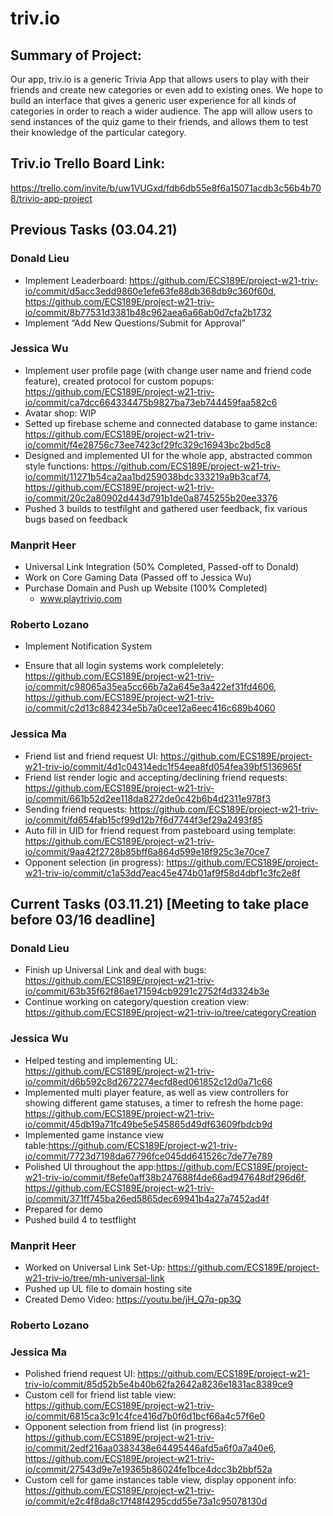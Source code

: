 
# triv.io

## Summary of Project: 
Our app, triv.io is a generic Trivia App that allows users to play with their friends and create new categories or even add to existing ones. We hope to build an interface that gives a generic user experience for all kinds of categories in order to reach a wider audience. The app will allow users to send instances of the quiz game to their friends, and allows them to test their knowledge of the particular category.

## Triv.io Trello Board Link: 
https://trello.com/invite/b/uw1VUGxd/fdb6db55e8f6a15071acdb3c56b4b708/trivio-app-project

## Previous Tasks (03.04.21)

### Donald Lieu 
  * Implement Leaderboard: https://github.com/ECS189E/project-w21-triv-io/commit/d5acc3edd9860e1efe63fe88db368db9c360f60d, https://github.com/ECS189E/project-w21-triv-io/commit/8b77531d3381b48c962aea6a66ab0d7cfa2b1732
  *	Implement “Add New Questions/Submit for Approval”

### Jessica Wu 
* Implement user profile page (with change user name and friend code feature), created protocol for custom popups: https://github.com/ECS189E/project-w21-triv-io/commit/ca7dcc664334475b9827ba73eb744459faa582c6
* Avatar shop: WIP
* Setted up firebase scheme and connected database to game instance: https://github.com/ECS189E/project-w21-triv-io/commit/f4e28756c73ee7423cf29fc329c16943bc2bd5c8
* Designed and implemented UI for the whole app, abstracted common style functions: https://github.com/ECS189E/project-w21-triv-io/commit/11271b54ca2aa1bd259038bdc333219a9b3caf74, https://github.com/ECS189E/project-w21-triv-io/commit/20c2a80902d443d791b1de0a8745255b20ee3376
* Pushed 3 builds to testfilght and gathered user feedback, fix various bugs based on feedback

### Manprit Heer
* Universal Link Integration (50% Completed, Passed-off to Donald)
* Work on Core Gaming Data (Passed off to Jessica Wu)
* Purchase Domain and Push up Website (100% Completed) 
  * www.playtrivio.com

### Roberto Lozano 
* Implement Notification System

* Ensure that all login systems work compleletely: https://github.com/ECS189E/project-w21-triv-io/commit/c98065a35ea5cc66b7a2a645e3a422ef31fd4606, https://github.com/ECS189E/project-w21-triv-io/commit/c2d13c884234e5b7a0cee12a6eec416c689b4060

### Jessica Ma 
* Friend list and friend request UI: https://github.com/ECS189E/project-w21-triv-io/commit/4d1c04314edc1f54eea8fd054fea39bf5136965f
* Friend list render logic and accepting/declining friend requests: https://github.com/ECS189E/project-w21-triv-io/commit/661b52d2ee118da8272de0c42b6b4d2311e978f3
* Sending friend requests: https://github.com/ECS189E/project-w21-triv-io/commit/fd654fab15cf99d12b7f6d7744f3ef29a2493f85
* Auto fill in UID for friend request from pasteboard using template: https://github.com/ECS189E/project-w21-triv-io/commit/9aa42f2728b85bff6a864d599e18f925c3e70ce7
* Opponent selection (in progress): https://github.com/ECS189E/project-w21-triv-io/commit/c1a53dd7eac45e474b01af9f58d4dbf1c3fc2e8f



## **Current Tasks** (03.11.21) [Meeting to take place before 03/16 deadline]

### Donald Lieu 
 * Finish up Universal Link and deal with bugs: https://github.com/ECS189E/project-w21-triv-io/commit/63b35f62f86ae171594cb9291c2752f4d3324b3e
 * Continue working on category/question creation view: https://github.com/ECS189E/project-w21-triv-io/tree/categoryCreation

### Jessica Wu 
* Helped testing and implementing UL: https://github.com/ECS189E/project-w21-triv-io/commit/d6b592c8d2672274ecfd8ed061852c12d0a71c66
* Implemented multi player feature, as well as view controllers for showing different game statuses, a timer to refresh the home page: https://github.com/ECS189E/project-w21-triv-io/commit/45db19a71fc49be5e545865d49df63609fbdcb9d
* Implemented game instance view table:https://github.com/ECS189E/project-w21-triv-io/commit/7723d7198da67796fce045dd641526c7de77e789
* Polished UI throughout the app:https://github.com/ECS189E/project-w21-triv-io/commit/f8efe0aff38b247688f4de66ad947648df296d6f, https://github.com/ECS189E/project-w21-triv-io/commit/371ff745ba26ed5865dec69941b4a27a7452ad4f
* Prepared for demo
* Pushed build 4 to testflight

### Manprit Heer
 * Worked on Universal Link Set-Up: https://github.com/ECS189E/project-w21-triv-io/tree/mh-universal-link
 * Pushed up UL file to domain hosting site
 * Created Demo Video: https://youtu.be/jH_Q7q-pp3Q
### Roberto Lozano
### Jessica Ma 
 * Polished friend request UI: https://github.com/ECS189E/project-w21-triv-io/commit/85d52b5e4b40b62fa2642a8236e1831ac8389ce9
 * Custom cell for friend list table view: https://github.com/ECS189E/project-w21-triv-io/commit/6815ca3c91c4fce416d7b0f6d1bcf66a4c57f6e0
 * Opponent selection from friend list (in progress): https://github.com/ECS189E/project-w21-triv-io/commit/2edf216aa0383438e64495446afd5a6f0a7a40e6, https://github.com/ECS189E/project-w21-triv-io/commit/27543d9e7e19365b86024fe1bce4dcc3b2bbf52a
 * Custom cell for game instances table view, display opponent info: https://github.com/ECS189E/project-w21-triv-io/commit/e2c4f8da8c17f48f4295cdd55e73a1c95078130d
